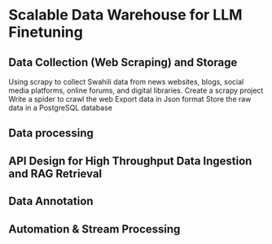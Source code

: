 # Scalable Data Warehouse for LLM Finetuning
## Data Collection (Web Scraping) and Storage
Using scrapy to collect Swahili data from news websites, blogs, social media platforms, online forums, and digital libraries.
Create a scrapy project
Write a spider to crawl the web
Export data in Json format
Store the raw data in a PostgreSQL database
## Data processing
## API Design for High Throughput Data Ingestion and RAG Retrieval
## Data Annotation
## Automation & Stream Processing 